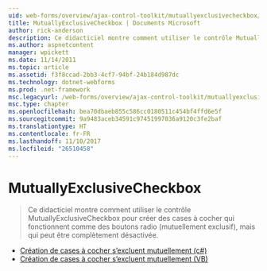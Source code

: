 ```yaml
---
uid: web-forms/overview/ajax-control-toolkit/mutuallyexclusivecheckbox/index
title: MutuallyExclusiveCheckbox | Documents Microsoft
author: rick-anderson
description: Ce didacticiel montre comment utiliser le contrôle MutuallyExclusiveCheckbox pour créer des cases à cocher qui fonctionnent comme des boutons radio (mutuellement exclusif), mais qui peut être en cours...
ms.author: aspnetcontent
manager: wpickett
ms.date: 11/14/2011
ms.topic: article
ms.assetid: f3f8ccad-2bb3-4cf7-94bf-24b184d987dc
ms.technology: dotnet-webforms
ms.prod: .net-framework
msc.legacyurl: /web-forms/overview/ajax-control-toolkit/mutuallyexclusivecheckbox
msc.type: chapter
ms.openlocfilehash: bea70dbaeb855c586cc0180511c454bf4ffd6e5f
ms.sourcegitcommit: 9a9483aceb34591c97451997036a9120c3fe2baf
ms.translationtype: HT
ms.contentlocale: fr-FR
ms.lasthandoff: 11/10/2017
ms.locfileid: "26510458"
---
```

<a name="mutuallyexclusivecheckbox"></a>MutuallyExclusiveCheckbox
====================
> Ce didacticiel montre comment utiliser le contrôle MutuallyExclusiveCheckbox pour créer des cases à cocher qui fonctionnent comme des boutons radio (mutuellement exclusif), mais qui peut être complètement désactivée.


- [Création de cases à cocher s’excluent mutuellement (c#)](creating-mutually-exclusive-checkboxes-cs.md)
- [Création de cases à cocher s’excluent mutuellement (VB)](creating-mutually-exclusive-checkboxes-vb.md)

